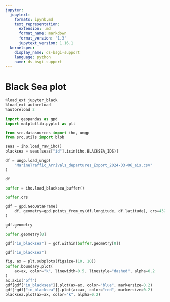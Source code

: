 ```yaml
---
jupyter:
  jupytext:
    formats: ipynb,md
    text_representation:
      extension: .md
      format_name: markdown
      format_version: '1.3'
      jupytext_version: 1.16.1
  kernelspec:
    display_name: ds-bsgi-support
    language: python
    name: ds-bsgi-support
---
```


# Black Sea plot

```python
%load_ext jupyter_black
%load_ext autoreload
%autoreload 2
```

```python
import geopandas as gpd
import matplotlib.pyplot as plt

from src.datasources import iho, ungp
from src.utils import blob
```

```python
seas = iho.load_raw_iho()
blacksea = seas[seas["id"].isin(iho.BLACKSEA_IDS)]
```

```python
df = ungp.load_ungp(
    "MarineTraffic_Arrivals_departures_Export_2024-03-06_ais.csv"
)
```

```python
df
```

```python
buffer = iho.load_blacksea_buffer()
```

```python
buffer.crs
```

```python
gdf = gpd.GeoDataFrame(
    df, geometry=gpd.points_from_xy(df.longitude, df.latitude), crs=4326
)
```

```python
gdf.geometry
```

```python
buffer.geometry[0]
```

```python
gdf["in_blacksea"] = gdf.within(buffer.geometry[0])
```

```python
gdf["in_blacksea"]
```

```python
fig, ax = plt.subplots(figsize=(10, 10))
buffer.boundary.plot(
    ax=ax, color="k", linewidth=0.5, linestyle="dashed", alpha=0.2
)
ax.axis("off")
gdf[gdf["in_blacksea"]].plot(ax=ax, color="blue", markersize=0.2)
gdf[~gdf["in_blacksea"]].plot(ax=ax, color="red", markersize=0.2)
blacksea.plot(ax=ax, color="k", alpha=0.2)
```

```python

```
